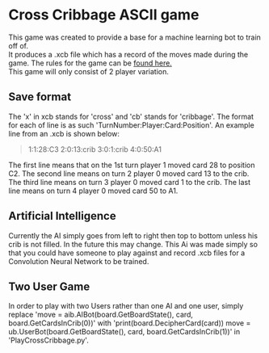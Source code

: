 # Cross Cribbage ASCII game

This game was created to provide a base for a machine learning bot to train off of.  
It produces a .xcb file which has a record of the moves made during the game.  The 
rules for the game can be [found here.](http://www.outsetmedia.com/sites/default/files/Instructions%20-%20CrossCribb.pdf)  
This game will only consist of 2 player variation.

## Save format

The 'x' in xcb stands for 'cross' and 'cb' stands for 'cribbage'.  The format for each
of line is as such 'TurnNumber:Player:Card:Position'. An example line from an .xcb 
is shown below:

> 1:1:28:C3
> 2:0:13:crib
> 3:0:1:crib
> 4:0:50:A1

The first line means that on the 1st turn player 1 moved card 28 to position C2.  The 
second line means on turn 2 player 0 moved card 13 to the crib.  The third line means 
on turn 3 player 0 moved card 1 to the crib.  The last line means on turn 4 player 0 
moved card 50 to A1.

## Artificial Intelligence

Currently the AI simply goes from left to right then top to bottom unless his crib is 
not filled.  In the future this may change.  This Ai was made simply so that you could 
have someone to play against and record .xcb files for a Convolution Neural Network to
be trained.

## Two User Game

In order to play with two Users rather than one AI and one user, simply replace
'move = aib.AIBot(board.GetBoardState(), card, board.GetCardsInCrib(0))' with 
'print(board.DecipherCard(card))
move = ub.UserBot(board.GetBoardState(), card, board.GetCardsInCrib(1))' in 
'PlayCrossCribbage.py'.